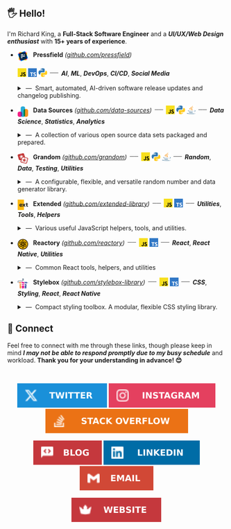 ## 🖐️ Hello!

<!-- @intradoc Intro -->
I'm Richard King, a **Full-Stack Software Engineer**
and a ***UI/UX/Web Design enthusiast*** with **15+ years of experience**.

<!-- @intradoc Projects -->

<!-- Pressfield -->
- <a href="https://github.com/pressfield" title="Pressfield"><sub><sub><sub><img src="./media/icons/projects/pressfield/color.svg" width="24" height="24" /></sub></sub></sub></a>&nbsp;&nbsp; **Pressfield** <i>(<a href="https://github.com/pressfield" title="GitHub repository of Pressfield">github.com/pressfield</a>)</i>

  <a href="https://github.com/pressfield" title="JavaScript"><sub><img src="./media/icons/tech/javascript/color.svg" width="20" height="20" /></sub></a> <a href="https://github.com/pressfield" title="TypeScript"><sub><img src="./media/icons/tech/typescript/color.svg" width="20" height="20" /></sub></a> <a href="https://github.com/pressfield" title="Python"><sub><img src="./media/icons/tech/python/color.svg" width="20" height="20" /></sub></a> <sup><sub>&nbsp;――&nbsp;</sub></sup> <b title="Artificial Intelligence"><i>AI</i></b>, <b title="Machine Learning"><i>ML</i></b>, <b title="Software Development & IT Operations"><i>DevOps</i></b>, <b title="Continuous Integration & Continuous Delivery"><i>CI/CD</i></b>, <b title="Online Social Media"><i>Social Media</i></b>

  <details>
    <summary>&nbsp;―&nbsp; Smart, automated, AI-driven software release updates and changelog publishing.</summary>
    <br/>
    Peek a boo!
    Smart, automated, AI-driven software release updates and changelog publishing.
    <br/><br/>
  </details>


<!-- Data Sources -->
- <a href="https://github.com/data-sources" title="Data Sources"><sub><sub><sub><img src="./media/icons/projects/data-sources/color.svg" width="24" height="24" /></sub></sub></sub></a>&nbsp;&nbsp; **Data Sources** <i>(<a href="https://github.com/data-sources" title="GitHub repository of Data Sources">github.com/data-sources</a>)</i> <sup><sub>&nbsp;――&nbsp;</sub></sup> <a href="https://github.com/data-sources" title="JavaScript"><sub><img src="./media/icons/tech/javascript/color.svg" width="20" height="20" /></sub></a> <a href="https://github.com/data-sources" title="Python"><sub><img src="./media/icons/tech/python/color.svg" width="20" height="20" /></sub></a> <a href="https://github.com/data-sources" title="Java"><sub><img src="./media/icons/tech/java/color.svg" width="20" height="20" /></sub></a> <sup><sub>&nbsp;――&nbsp;</sub></sup> <b title="Data Science"><i>Data Science</i></b>, <b title="Statistics"><i>Statistics</i></b>, <b title="Analytics"><i>Analytics</i></b>

  <details>
    <summary>&nbsp;―&nbsp; A collection of various open source data sets packaged and prepared.</summary>
    <br/>
    Peek a boo!
    A collection of various open source data sets packaged and prepared.
    <br/><br/>
  </details>


<!-- Grandom -->
- <a href="https://github.com/grandom" title="Grandom"><sub><sub><sub><img src="./media/icons/projects/grandom/color.svg" width="24" height="24" /></sub></sub></sub></a>&nbsp;&nbsp; **Grandom** <i>(<a href="https://github.com/grandom" title="GitHub repository of Grandom">github.com/grandom</a>)</i> <sup><sub>&nbsp;――&nbsp;</sub></sup> <a href="https://github.com/grandom" title="JavaScript"><sub><img src="./media/icons/tech/javascript/color.svg" width="20" height="20" /></sub></a> <a href="https://github.com/grandom" title="Python"><sub><img src="./media/icons/tech/python/color.svg" width="20" height="20" /></sub></a> <a href="https://github.com/grandom" title="Java"><sub><img src="./media/icons/tech/java/color.svg" width="20" height="20" /></sub></a> <sup><sub>&nbsp;――&nbsp;</sub></sup> <b title="Random"><i>Random</i></b>, <b title="Data"><i>Data</i></b>, <b title="Testing"><i>Testing</i></b>, <b title="Utilities"><i>Utilities</i></b>

  <details>
    <summary>&nbsp;―&nbsp; A configurable, flexible, and versatile random number and data generator library.</summary>
    <br/>
    Peek a boo!
    A configurable, flexible, and versatile random number and data generator library.
    <br/><br/>
  </details>


<!-- Extended -->
- <a href="https://github.com/extended-library" title="Extended"><sub><sub><sub><img src="./media/icons/projects/extended/color.svg" width="24" height="24" /></sub></sub></sub></a>&nbsp;&nbsp; **Extended** <i>(<a href="https://github.com/extended-library" title="GitHub repository of Extended">github.com/extended-library</a>)</i> <sup><sub>&nbsp;――&nbsp;</sub></sup> <a href="https://github.com/extended-library" title="JavaScript"><sub><img src="./media/icons/tech/javascript/color.svg" width="20" height="20" /></sub></a> <a href="https://github.com/extended-library" title="TypeScript"><sub><img src="./media/icons/tech/typescript/color.svg" width="20" height="20" /></sub></a> <sup><sub>&nbsp;――&nbsp;</sub></sup> <b title="Utilities"><i>Utilities</i></b>, <b title="Tools"><i>Tools</i></b>, <b title="Helpers"><i>Helpers</i></b>

  <details>
    <summary>&nbsp;―&nbsp; Various useful JavaScript helpers, tools, and utilities.</summary>
    <br/>
    Peek a boo!
    Various useful JavaScript helpers, tools, and utilities.
    <br/><br/>
  </details>


<!-- Reactory -->
- <a href="https://github.com/reactory" title="Reactory"><sub><sub><sub><img src="./media/icons/projects/reactory/color.svg" width="24" height="24" /></sub></sub></sub></a>&nbsp;&nbsp; **Reactory** <i>(<a href="https://github.com/reactory" title="GitHub repository of Reactory">github.com/reactory</a>)</i> <sup><sub>&nbsp;――&nbsp;</sub></sup> <a href="https://github.com/reactory" title="JavaScript"><sub><img src="./media/icons/tech/javascript/color.svg" width="20" height="20" /></sub></a> <a href="https://github.com/reactory" title="TypeScript"><sub><img src="./media/icons/tech/typescript/color.svg" width="20" height="20" /></sub></a> <sup><sub>&nbsp;――&nbsp;</sub></sup> <b title="React"><i>React</i></b>, <b title="React Native"><i>React Native</i></b>, <b title="Utilities"><i>Utilities</i></b>

  <details>
    <summary>&nbsp;―&nbsp; Common React tools, helpers, and utilities</summary>
    <br/>
    Peek a boo!
    Common React tools, helpers, and utilities
    <br/><br/>
  </details>


<!-- Stylebox -->
- <a href="https://github.com/stylebox-library" title="Stylebox"><sub><sub><sub><img src="./media/icons/projects/stylebox/color.svg" width="24" height="24" /></sub></sub></sub></a>&nbsp;&nbsp; **Stylebox** <i>(<a href="https://github.com/stylebox-library" title="GitHub repository of Stylebox">github.com/stylebox-library</a>)</i> <sup><sub>&nbsp;――&nbsp;</sub></sup> <a href="https://github.com/stylebox-library" title="JavaScript"><sub><img src="./media/icons/tech/javascript/color.svg" width="20" height="20" /></sub></a> <a href="https://github.com/stylebox-library" title="TypeScript"><sub><img src="./media/icons/tech/typescript/color.svg" width="20" height="20" /></sub></a> <sup><sub>&nbsp;――&nbsp;</sub></sup> <b title="Cascading Style Sheets"><i>CSS</i></b>, <b title="Styling"><i>Styling</i></b>, <b title="React"><i>React</i></b>, <b title="React Native"><i>React Native</i></b>

  <details>
    <summary>&nbsp;―&nbsp; Compact styling toolbox. A modular, flexible CSS styling library.</summary>
    <br/>
    Peek a boo!
    Compact styling toolbox. A modular, flexible CSS styling library.
    <br/><br/>
  </details>


<!-- @intradoc Projects -->

## 🤝 Connect

Feel free to connect with me through these links, though please keep in mind ***I may not be able to respond promptly due to my busy schedule*** and workload. **Thank you for your understanding in advance! 😊**

<br/>

<!-- @intradoc Connect -->
<!-- 1st row -->
<p align="center">
  <!-- Twitter -->
  <a href="https://twitter.com/richrdkng"><img src="./media/icons/gh-profile/twitter/icon.svg" /></a>
  <!-- Instagram -->
  <a href="https://www.instagram.com/richrdkng"><img src="./media/icons/gh-profile/instagram/icon.svg" /></a>
  <!-- Stack Overflow -->
  <a href="https://stackoverflow.com/users/10079674"><img src="./media/icons/gh-profile/stack-overflow/icon.svg" /></a>
</p>

<!-- 2nd row -->
<p align="center">
  <!-- Blog -->
  <a href="https://www.richrdkng.com/blog"><img src="./media/icons/gh-profile/blog/icon.svg" /></a>
  <!-- LinkedIn -->
  <a href="https://www.linkedin.com/in/richrdkng"><img src="./media/icons/gh-profile/linkedin/icon.svg" /></a>
  <!-- Email -->
  <a href="mailto:richrdkng@gmail.com"><img src="./media/icons/gh-profile/email/icon.svg" /></a>
</p>

<!-- 3rd row -->
<p align="center">
  <!-- Website -->
  <a href="https://www.richrdkng.com"><img src="./media/icons/gh-profile/website/icon.svg" /></a>
</p>


<!-- @intradoc Connect -->


